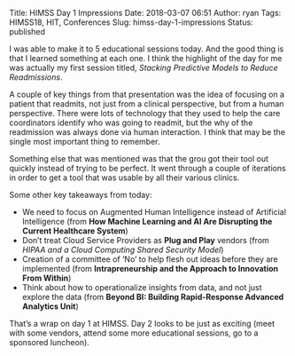 Title: HIMSS Day 1 Impressions
Date: 2018-03-07 06:51
Author: ryan
Tags: HIMSS18, HIT, Conferences
Slug: himss-day-1-impressions
Status: published

I was able to make it to 5 educational sessions today. And the good thing is that I learned something at each one. I think the highlight of the day for me was actually my first session titled, *Stacking Predictive Models to Reduce Readmissions*.

A couple of key things from that presentation was the idea of focusing on a patient that readmits, not just from a clinical perspective, but from a human perspective. There were lots of technology that they used to help the care coordinators identify who was going to readmit, but the why of the readmission was always done via human interaction. I think that may be the single most important thing to remember.

Something else that was mentioned was that the grou got their tool out quickly instead of trying to be perfect. It went through a couple of iterations in order to get a tool that was usable by all their various clinics.

Some other key takeaways from today:

-   We need to focus on Augmented Human Intelligence instead of Artificial Intelligence (from **How Machine Learning and AI Are Disrupting the Current Healthcare System**)
-   Don’t treat Cloud Service Providers as **Plug and Play** vendors (from *HIPAA and a Cloud Computing Shared Security Model*)
-   Creation of a committee of ‘No’ to help flesh out ideas before they are implemented (from **Intrapreneurship and the Approach to Innovation From Within**)
-   Think about how to operationalize insights from data, and not just explore the data (from **Beyond BI: Building Rapid-Response Advanced Analytics Unit**)

That’s a wrap on day 1 at HIMSS. Day 2 looks to be just as exciting (meet with some vendors, attend some more educational sessions, go to a sponsored luncheon).
